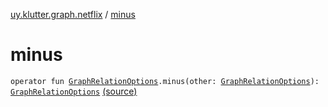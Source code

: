 [uy.klutter.graph.netflix](index.md) / [minus](.)


# minus
<code>operator fun [GraphRelationOptions](-graph-relation-options/index.md).minus(other: [GraphRelationOptions](-graph-relation-options/index.md)): [GraphRelationOptions](-graph-relation-options/index.md)</code> [(source)](https://github.com/kohesive/klutter/blob/master/netflix-graph-jdk6/src/main/kotlin/uy/klutter/graph/netflix/NetflixGraph.kt#L48)<br/>

